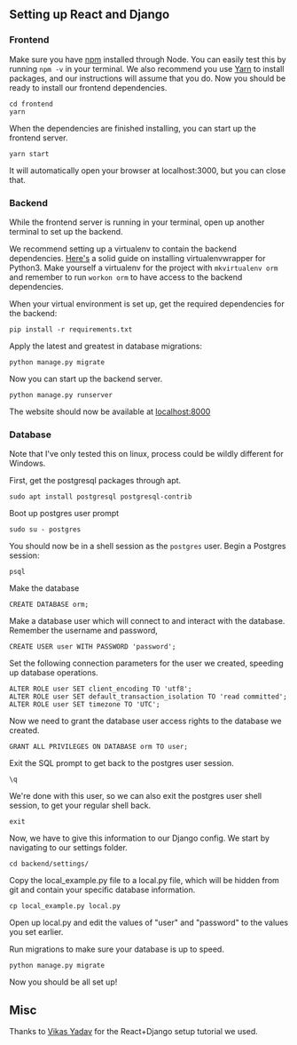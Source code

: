 ## Setting up React and Django

### Frontend
Make sure you have [npm](https://nodejs.org/en/) installed through Node. You can easily test this by running `npm -v` in your terminal. We also recommend you use [Yarn](https://yarnpkg.com/lang/en/) to install packages, and our instructions will assume that you do.
Now you should be ready to install our frontend dependencies.
```
cd frontend
yarn
```

When the dependencies are finished installing, you can start up the frontend server.

`yarn start`

It will automatically open your browser at localhost:3000, but you can close that.

### Backend
While the frontend server is running in your terminal, open up another terminal to set up the backend.

We recommend setting up a virtualenv to contain the backend dependencies. [Here's](https://gist.github.com/IamAdiSri/a379c36b70044725a85a1216e7ee9a46) a solid guide on installing virtualenvwrapper for Python3. 
Make yourself a virtualenv for the project with `mkvirtualenv orm` and remember to run `workon orm` to have access to the backend dependencies.

When your virtual environment is set up, get the required dependencies for the backend:

`pip install -r requirements.txt`

Apply the latest and greatest in database migrations:

`python manage.py migrate`

Now you can start up the backend server.

`python manage.py runserver`

The website should now be available at [localhost:8000](http://localhost:8000)

### Database

Note that I've only tested this on linux, process could be wildly different for Windows.

First, get the postgresql packages through apt.

`sudo apt install postgresql postgresql-contrib`

Boot up postgres user prompt

`sudo su - postgres`

You should now be in a shell session as the `postgres` user. Begin a Postgres session:

`psql`

Make the database

`CREATE DATABASE orm;`

Make a database user which will connect to and interact with the database. Remember the username and password,

`CREATE USER user WITH PASSWORD 'password';`

Set the following connection parameters for the user we created, speeding up database operations.
```
ALTER ROLE user SET client_encoding TO 'utf8';
ALTER ROLE user SET default_transaction_isolation TO 'read committed';
ALTER ROLE user SET timezone TO 'UTC';
```

Now we need to grant the database user access rights to the database we created.

`GRANT ALL PRIVILEGES ON DATABASE orm TO user;`

Exit the SQL prompt to get back to the postgres user session.

`\q`

We're done with this user, so we can also exit the postgres user shell session, to get your regular shell back.

`exit`

Now, we have to give this information to our Django config. We start by navigating to our settings folder.

`cd backend/settings/`

Copy the local_example.py file to a local.py file, which will be hidden from git and contain your specific database information.

`cp local_example.py local.py`

Open up local.py and edit the values of "user" and "password" to the values you set earlier.

Run migrations to make sure your database is up to speed.

`python manage.py migrate`

Now you should be all set up!

## Misc
Thanks to [Vikas Yadav](http://v1k45.com/blog/modern-django-part-1-setting-up-django-and-react/) for the React+Django setup tutorial we used.
